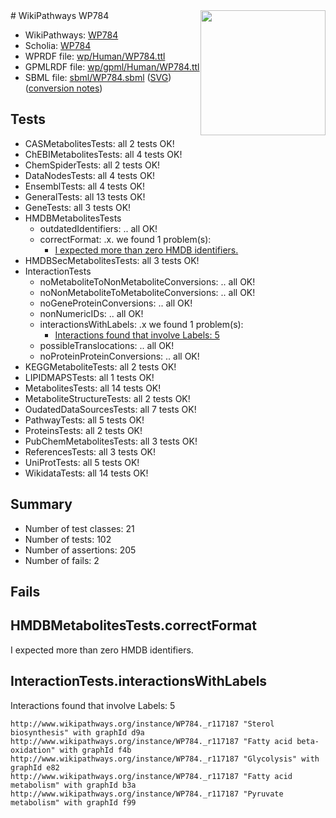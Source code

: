 <img style="float: right; width: 200px" src="../logo.png" />
# WikiPathways WP784

* WikiPathways: [WP784](https://identifiers.org/wikipathways:WP784)
* Scholia: [WP784](https://scholia.toolforge.org/wikipathways/WP784)
* WPRDF file: [wp/Human/WP784.ttl](../wp/Human/WP784.ttl)
* GPMLRDF file: [wp/gpml/Human/WP784.ttl](../wp/gpml/Human/WP784.ttl)
* SBML file: [sbml/WP784.sbml](../sbml/WP784.sbml) ([SVG](../sbml/WP784.svg)) ([conversion notes](../sbml/WP784.txt))

## Tests
* CASMetabolitesTests: all 2 tests OK!
* ChEBIMetabolitesTests: all 4 tests OK!
* ChemSpiderTests: all 2 tests OK!
* DataNodesTests: all 4 tests OK!
* EnsemblTests: all 4 tests OK!
* GeneralTests: all 13 tests OK!
* GeneTests: all 3 tests OK!
* HMDBMetabolitesTests
    * outdatedIdentifiers: .. all OK!
    * correctFormat: .x. we found 1 problem(s):
        * [I expected more than zero HMDB identifiers.](#ad154c1e)
* HMDBSecMetabolitesTests: all 3 tests OK!
* InteractionTests
    * noMetaboliteToNonMetaboliteConversions: .. all OK!
    * noNonMetaboliteToMetaboliteConversions: .. all OK!
    * noGeneProteinConversions: .. all OK!
    * nonNumericIDs: .. all OK!
    * interactionsWithLabels: .x we found 1 problem(s):
        * [Interactions found that involve Labels: 5](#630d267c)
    * possibleTranslocations: .. all OK!
    * noProteinProteinConversions: .. all OK!
* KEGGMetaboliteTests: all 2 tests OK!
* LIPIDMAPSTests: all 1 tests OK!
* MetabolitesTests: all 14 tests OK!
* MetaboliteStructureTests: all 2 tests OK!
* OudatedDataSourcesTests: all 7 tests OK!
* PathwayTests: all 5 tests OK!
* ProteinsTests: all 2 tests OK!
* PubChemMetabolitesTests: all 3 tests OK!
* ReferencesTests: all 3 tests OK!
* UniProtTests: all 5 tests OK!
* WikidataTests: all 14 tests OK!


## Summary

* Number of test classes: 21
* Number of tests: 102
* Number of assertions: 205
* Number of fails: 2

## Fails

<a name="ad154c1e" />

## HMDBMetabolitesTests.correctFormat

I expected more than zero HMDB identifiers.
<a name="630d267c" />

## InteractionTests.interactionsWithLabels

Interactions found that involve Labels: 5
```
http://www.wikipathways.org/instance/WP784._r117187 "Sterol biosynthesis" with graphId d9a
http://www.wikipathways.org/instance/WP784._r117187 "Fatty acid beta-oxidation" with graphId f4b
http://www.wikipathways.org/instance/WP784._r117187 "Glycolysis" with graphId e82
http://www.wikipathways.org/instance/WP784._r117187 "Fatty acid metabolism" with graphId b3a
http://www.wikipathways.org/instance/WP784._r117187 "Pyruvate metabolism" with graphId f99
```

